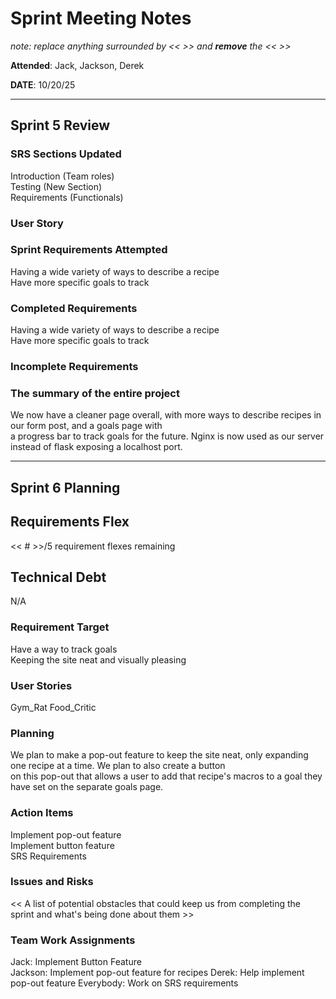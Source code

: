 
# Sprint Meeting Notes

*note: replace anything surrounded by << >> and **remove** the << >>*

**Attended**: Jack, Jackson, Derek

**DATE**: 10/20/25

***

## Sprint 5 Review

### SRS Sections Updated

Introduction (Team roles)  
Testing (New Section)  
Requirements (Functionals)  

### User Story



### Sprint Requirements Attempted

Having a wide variety of ways to describe a recipe  
Have more specific goals to track

### Completed Requirements

Having a wide variety of ways to describe a recipe  
Have more specific goals to track

### Incomplete Requirements


### The summary of the entire project

We now have a cleaner page overall, with more ways to describe recipes in our form post, and a goals page with  
a progress bar to track goals for the future. Nginx is now used as our server instead of flask exposing a localhost port.

***

## Sprint 6 Planning

## Requirements Flex

<< # >>/5 requirement flexes remaining

## Technical Debt

N/A  

### Requirement Target

Have a way to track goals  
Keeping the site neat and visually pleasing

### User Stories

Gym_Rat
Food_Critic

### Planning

We plan to make a pop-out feature to keep the site neat, only expanding one recipe at a time. We plan to also create a button  
on this pop-out that allows a user to add that recipe's macros to a goal they have set on the separate goals page.

### Action Items

Implement pop-out feature  
Implement button feature  
SRS Requirements  

### Issues and Risks

<< A list of potential obstacles that could keep us from completing the sprint and what's being done about them >>

### Team Work Assignments

Jack: Implement Button Feature  
Jackson: Implement pop-out feature for recipes
Derek: Help implement pop-out feature
Everybody: Work on SRS requirements
